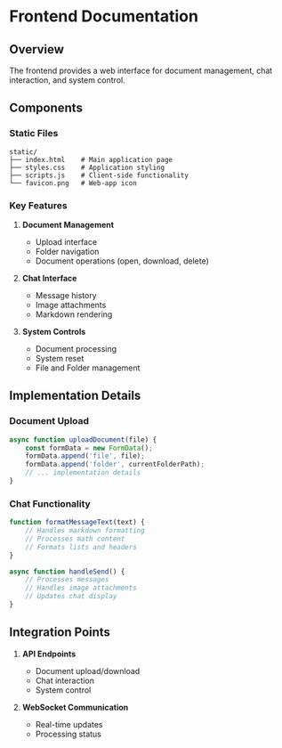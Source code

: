 # Frontend Documentation

## Overview

The frontend provides a web interface for document management, chat interaction, and system control.

## Components

### Static Files

```
static/
├── index.html    # Main application page
├── styles.css    # Application styling
├── scripts.js    # Client-side functionality
└── favicon.png   # Web-app icon
```

### Key Features

1. **Document Management**
   - Upload interface
   - Folder navigation
   - Document operations (open, download, delete)

2. **Chat Interface**
   - Message history
   - Image attachments
   - Markdown rendering

3. **System Controls**
   - Document processing
   - System reset
   - File and Folder management

## Implementation Details

### Document Upload
```javascript
async function uploadDocument(file) {
    const formData = new FormData();
    formData.append('file', file);
    formData.append('folder', currentFolderPath);
    // ... implementation details
}
```

### Chat Functionality
```javascript
function formatMessageText(text) {
    // Handles markdown formatting
    // Processes math content
    // Formats lists and headers
}

async function handleSend() {
    // Processes messages
    // Handles image attachments
    // Updates chat display
}
```

## Integration Points

1. **API Endpoints**
   - Document upload/download
   - Chat interaction
   - System control

2. **WebSocket Communication**
   - Real-time updates
   - Processing status
